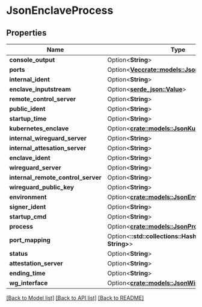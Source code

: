 # JsonEnclaveProcess

## Properties

Name | Type | Description | Notes
------------ | ------------- | ------------- | -------------
**console_output** | Option<**String**> |  | [optional]
**ports** | Option<[**Vec<crate::models::JsonEnclavePort>**](json_EnclavePort.md)> |  | [optional]
**internal_ident** | Option<**String**> |  | [optional]
**enclave_inputstream** | Option<[**serde_json::Value**](.md)> |  | [optional]
**remote_control_server** | Option<**String**> |  | [optional]
**public_ident** | Option<**String**> |  | [optional]
**startup_time** | Option<**String**> |  | [optional]
**kubernetes_enclave** | Option<[**crate::models::JsonKubernetesEnclave**](json_KubernetesEnclave.md)> |  | [optional]
**internal_wireguard_server** | Option<**String**> |  | [optional]
**internal_attesation_server** | Option<**String**> |  | [optional]
**enclave_ident** | Option<**String**> |  | [optional]
**wireguard_server** | Option<**String**> |  | [optional]
**internal_remote_control_server** | Option<**String**> |  | [optional]
**wireguard_public_key** | Option<**String**> |  | [optional]
**environment** | Option<[**crate::models::JsonEnvironment**](json_Environment.md)> |  | [optional]
**signer_ident** | Option<**String**> |  | [optional]
**startup_cmd** | Option<**String**> |  | [optional]
**process** | Option<[**crate::models::JsonProcess**](json_Process.md)> |  | [optional]
**port_mapping** | Option<**::std::collections::HashMap<String, String>**> |  | [optional]
**status** | Option<**String**> |  | [optional]
**attestation_server** | Option<**String**> |  | [optional]
**ending_time** | Option<**String**> |  | [optional]
**wg_interface** | Option<[**crate::models::JsonWireguardInterface**](json_WireguardInterface.md)> |  | [optional]

[[Back to Model list]](../README.md#documentation-for-models) [[Back to API list]](../README.md#documentation-for-api-endpoints) [[Back to README]](../README.md)


